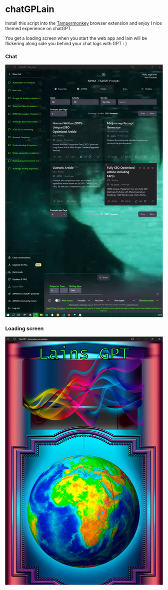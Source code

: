 # chatGPLain
Install this script into the [Tampermonkey](https://www.tampermonkey.net/) browser extension and enjoy I nice themed experience on chatGPT.

You get a loading screen when you start the web app and lain will be flickering along side you behind your chat logs with GPT : )

### Chat
![chatBackground](chatBackground.png)

### Loading screen
![loading](Loading.png)
